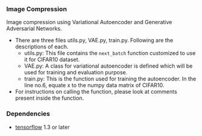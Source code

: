 ### Image Compression

Image compression using Variational Autoencoder and Generative Adversarial Networks.

* There are three files utils.py, VAE.py, train.py. Following are the
   descriptions of each.
   * utils.py: This file contains the `next_batch` function customized to use it for CIFAR10 dataset.
   * VAE.py: A class for variational autoencoder is defined which will be used for training and evaluation purpose.
   * train.py: This is the function used for training the autoencoder. In the line no.6, equate x to the numpy data matrix of CIFAR10.
* For instructions on calling the function, please look at comments present inside the function.

### Dependencies

* [tensorflow](https://www.tensorflow.org/) 1.3 or later
